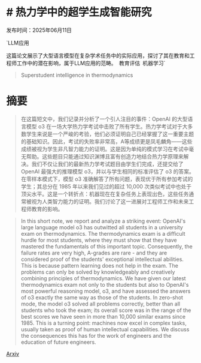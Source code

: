 # # 热力学中的超学生成智能研究

发布时间：2025年06月11日

`LLM应用

这篇论文展示了大型语言模型在复杂学术任务中的实际应用，探讨了其在教育和工程师工作中的潜在影响，属于LLM应用的范畴。` `教育评估` `机器学习`

> Superstudent intelligence in thermodynamics

# 摘要

> 在这篇短文中，我们记录并分析了一个引人注目的事件：OpenAI 的大型语言模型 o3 在一场大学热力学考试中击败了所有学生。热力学考试对于大多数学生来说是一个严峻的考验，他们必须证明自己已经掌握了这一重要主题的基础知识。因此，考试的失败率非常高，A等成绩更是凤毛麟角——这些成绩被视为学生非凡智力能力的证明。这是因为单纯的模式学习在考试中毫无帮助。这些题目只能通过知识渊博且富有创造力地结合热力学原理来解决。我们不仅让我们的最新热力学考试题目由学生们完成，还提交给了 OpenAI 最强大的推理模型 o3，并以与学生相同的标准评估了 o3 的答案。在零样本模式下，模型 o3 准确解答了所有问题，表现优于所有参加考试的学生；其总分在 1985 年以来我们见过的超过 10,000 次类似考试中也处于顶尖水平。这是一个转折点：机器现在在复杂任务上表现出色，这些任务通常被视为人类智力能力的证明。我们讨论了这一进展对工程师工作和未来工程师教育的影响。

> In this short note, we report and analyze a striking event: OpenAI's large language model o3 has outwitted all students in a university exam on thermodynamics. The thermodynamics exam is a difficult hurdle for most students, where they must show that they have mastered the fundamentals of this important topic. Consequently, the failure rates are very high, A-grades are rare - and they are considered proof of the students' exceptional intellectual abilities. This is because pattern learning does not help in the exam. The problems can only be solved by knowledgeably and creatively combining principles of thermodynamics. We have given our latest thermodynamics exam not only to the students but also to OpenAI's most powerful reasoning model, o3, and have assessed the answers of o3 exactly the same way as those of the students. In zero-shot mode, the model o3 solved all problems correctly, better than all students who took the exam; its overall score was in the range of the best scores we have seen in more than 10,000 similar exams since 1985. This is a turning point: machines now excel in complex tasks, usually taken as proof of human intellectual capabilities. We discuss the consequences this has for the work of engineers and the education of future engineers.

[Arxiv](https://arxiv.org/abs/2506.09822)